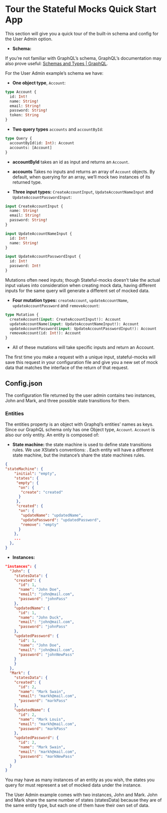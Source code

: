 # Tour the Stateful Mocks Quick Start App

This section will give you a quick tour of the built-in schema and config for the User Admin option.

- **Schema:**

If you’re not familiar with GraphQL’s schema, GraphQL’s documentation may also prove useful: [Schemas and Types | GraphQL](https://graphql.org/learn/schema/).

For the User Admin example’s schema we have:

- **One object type**, `Account`:

```graphql
type Account {
  id: Int!
  name: String!
  email: String!
  password: String!
  token: String
}
```

- **Two query types** `accounts` and `accountById`:

```graphql
type Query {
  accountById(id: Int): Account
  accounts: [Account]
}
```

- **accountById** takes an id as input and returns an `Account`.
- **accounts** Takes no inputs and returns an array of `Account` objects. By default, when querying for an array, we’ll mock two instances of its returned type.

- **Three input types:** `CreateAccountInput`, `UpdateAccountNameInput` and `UpdateAccountPasswordInput`:

```graphql
input CreateAccountInput {
  name: String!
  email: String!
  password: String!
}

input UpdateAccountNameInput {
  id: Int!
  name: String!
}

input UpdateAccountPasswordInput {
  id: Int!
  password: Int!
}
```

Mutations often need inputs; though Stateful-mocks doesn’t take the actual input values into consideration when creating mock data, having different inputs for the same query will generate a different set of mocked data.

- **Four mutation types:** `createAccount`, `updateAccountName`, `updateAccountPassword` and `removeAccount`:

```graphql
type Mutation {
  createAccount(input: CreateAccountInput!): Account
  updateAccountName(input: UpdateAccountNameInput!): Account
  updateAccountPassword(input: UpdateAccountPasswordInput!): Account
  removeAccount(id: Int!): Account
}
```

- All of these mutations will take specific inputs and return an Account.

The first time you make a request with a unique input, stateful-mocks will save this request in your configuration file and give you a new set of mock data that matches the interface of the return of that request.

## Config.json

The configuration file returned by the user admin contains two instances, John and Mark, and three possible state transitions for them.

### Entities

The entities property is an object with Graphql’s entities’ names as keys. Since our GraphQL schema only has one Object type, `Account`. `Account` is also our only entity. An entity is composed of:

- **State machine:** the state machine is used to define state transitions rules. We use XState’s conventions: . Each entity will have a different state machine, but the instance’s share the state machines rules.

```json
{
"stateMachine": {
    "initial": "empty",
    "states": {
     "empty": {
      "on": {
       "create": "created"
      }
     },
     "created": {
      "on": {
       "updateName": "updatedName",
       "updatePassword": "updatedPassword",
       "remove": "empty"
      }
    },
    ...
  },
}
```

- **Instances:**

```json
"instances": {
  "John": {
    "statesData": {
    "created": {
      "id": 1,
      "name": "John Doe",
      "email": "john@mail.com",
      "password": "johnPass"
    },
    "updatedName": {
      "id": 1,
      "name": "John Duck",
      "email": "john@mail.com",
      "password": "johnPass"
    },
    "updatedPassword": {
      "id": 1,
      "name": "John Doe",
      "email": "john@mail.com",
      "password": "johnNewPass"
    }
    }
  },
  "Mark": {
    "statesData": {
    "created": {
      "id": 2,
      "name": "Mark Swain",
      "email": "markh@mail.com",
      "password": "markPass"
    },
    "updatedName": {
      "id": 2,
      "name": "Mark Louis",
      "email": "markh@mail.com",
      "password": "markPass"
    },
    "updatedPassword": {
      "id": 2,
      "name": "Mark Swain",
      "email": "markh@mail.com",
      "password": "markNewPass"
    }
  }
}
```

You may have as many instances of an entity as you wish, the states you query for must represent a set of mocked data under the instance.

The User Admin example comes with two instances, John and Mark. John and Mark share the same number of states (statesData) because they are of the same entity type, but each one of them have their own set of data.

